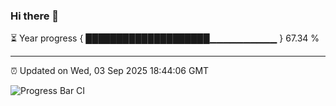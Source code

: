 ### Hi there 👋

⏳ Year progress { ████████████████████▁▁▁▁▁▁▁▁▁▁ } 67.34 %

---

⏰ Updated on Wed, 03 Sep 2025 18:44:06 GMT

![Progress Bar CI](https://github.com/IshwaranRudhara/GIT-ACTION/workflows/Progress%20Bar%20CI/badge.svg)
